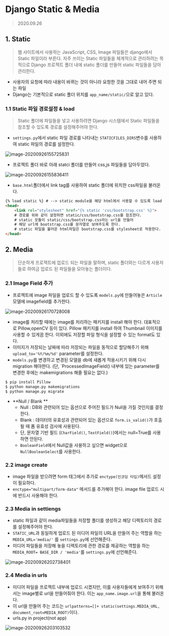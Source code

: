 # Django Static & Media

> 2020.09.26



## 1. Static

> 웹 사이트에서 사용하는 JavaScript, CSS, Image 파일들은 django에서 Static 파일이라 부른다. 자주 쓰이는 Static 파일들을 체계적으로 관리하려는 목적으로 Django 프로젝트 폴더 내에 static 폴더를 만들어 static 파일들을 담아 관리한다.

- 사용자의 요청에 따라 내용이 바뀌는 것이 아니라 요청한 것을 그대로 내어 주면 되는 파일
- Django는 기본적으로 static 폴더 위치를 `app_name/static/`으로 알고 있다.



### 1.1 Static 파일 경로설정 & load

> Static 폴더에 파일들을 넣고 사용하려면 Django 시스템에서 Static 파일들을 참조할 수 있도록 경로를 설정해주어야 한다.

-  `settings.py`에서 static 파일 경로를 나타내는 `STATICFILES_DIRS`변수를 사용하여 static 파일의 경로를 설정한다.

![image-20200926155725831](C:\Users\qmffn\AppData\Roaming\Typora\typora-user-images\image-20200926155725831.png)

- 프로젝트 폴더 바로 아래 statci 폴더를 만들어 css,js 파일들을 담아두었다.

![image-20200926155836411](C:\Users\qmffn\AppData\Roaming\Typora\typora-user-images\image-20200926155836411.png)

- `base.html`폴더에서 link tag를 사용하여 static 폴더에 위치한 css파일을 불러온다.

```html
{% load static %} # --> static module을 해당 html에서 사용할 수 있도록 load 함
<head>
    <link rel="stylesheet" href="{% static 'css/bootstrap.css' %}">
    # 경로를 위와 같이 설정하면 static/css/bootstrap.css를 참조한다.
    # static 모듈이 static/css/bootstrap.css라는 url을 만들어
  	# 해당 url에 bootstrap.css를 문자열로 보여주도록 한다.
    # static 파일을 불러온 html파일은 bootstrap.css를 stylesheet로 적용한다.
</head>
```



## 2. Media

> 단순하게 프로젝트에 업로드 되는 파일을 말하며, static 폴더와는 다르게 사용자들로 하여금 업로드 된 파일들을 모아놓는 폴더이다.



### 2.1 Image Field 추가

- 프로젝트에 image 파일을 업로드 할 수 있도록 `models.py`에 만들어놓은 `Article` 모델에 imagefield를 추가한다.

![image-20200926170728008](C:\Users\qmffn\AppData\Roaming\Typora\typora-user-images\image-20200926170728008.png)

- image를 처리할 때에는 image를 처리하는 패키지를 install 해야 한다. 대표적으로 Pillow,openCV 등이 있다. Pillow 패키지를 install 하여 Thumbnail 이미지를 사용할 수 있게끔 한다. 이외에도 저장할 파일 형식을 설정할 수 있는 format도 있다.
- 이미지가 저장되는 날짜에 따라 저장되는 파일을 동적으로 할당해주기 위해 `upload_to='%Y/%m/%d'` parameter를 설정한다.
- `models.py`를 변경하고 변경된 모델을 db에 새롭게 적용시키기 위해 다시 migration 해야한다. (단, `ProcessedImageField() 내부에 있는 parameter를 변경한 후에는 makemigrations 해줄 필요는 없다.)

```bash
$ pip install Pillow
$ python manage.py makemigrations
$ python manage.py migrate
```



- **Null / Blank **
  - Null :  DB와 관련되어 있는 옵션으로 주어진 필드가 Null을 가질 것인지를 결정한다.
  - Blank : 데이터의 유효성과 관련되어 있는 옵션으로 `form.is_valid()`가 호출될 때 폼 유효성 검사에 사용된다. 
  - 단, 문자열 기반 필드 (`CharField()`, `TextField()`)에서는 null=True를 사용하면 안된다.
  - `BooleanField`에서 Null값을 사용하고 싶으면 widget으로 `NullBooleanSelect`를 사용한다.



### 2.2 image create

- image 파일을 받으려면 form 태그에서 추가로 `enctype(인코딩 타입)`메서드 설정이 필요하다.
- `enctype="multipart/form-data"` 메서드를 추가해야 한다. image file 업로드 시에 반드시 사용해야 한다.



### 2.3 Media in settiengs

- static 파일과 같이 media파일들을 저장할 폴더를 생성하고 해당 디렉토리의 경로를 설정해주어야 한다.
- `STATIC_URL`과 동일하게 업로드 된 미디어 파일의 URL을 만들어 주는 역할을 하는 `MEDIA_URL='media/'` 를 `settings.py`에 선언해준다.
- 미디어 파일들을 저장해 놓을 디렉토리에 관한 경로를 제공하는 역할을 하는 `MEDIA_ROOT= BASE_DIR / 'media'`를 `settings.py`에 선언해준다.

![image-20200926202738401](C:\Users\qmffn\AppData\Roaming\Typora\typora-user-images\image-20200926202738401.png)



### 2.4 Media in urls

- 미디어 파일을 프로젝트 내부에 업로드 시켰지만, 이를 사용자들에게 보여주기 위해서는 image별로 url을 만들어줘야 한다. 이는 `app_name.image.url`을 통해 불러온다.
- 이 url을 만들어 주는 코드는 `urlpatterns=[]+ static(settings.MEDIA_URL, document_root=MEDIA_ROOT)`이다.
- urls.py in project(not app)

![image-20200926203103532](C:\Users\qmffn\AppData\Roaming\Typora\typora-user-images\image-20200926203103532.png)